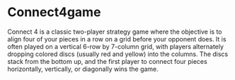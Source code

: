 # Connect4game
Connect 4 is a classic two-player strategy game where the objective is to align four of your pieces in a row on a grid before your opponent does. It is often played on a vertical 6-row by 7-column grid, with players alternately dropping colored discs (usually red and yellow) into the columns. The discs stack from the bottom up, and the first player to connect four pieces horizontally, vertically, or diagonally wins the game.
